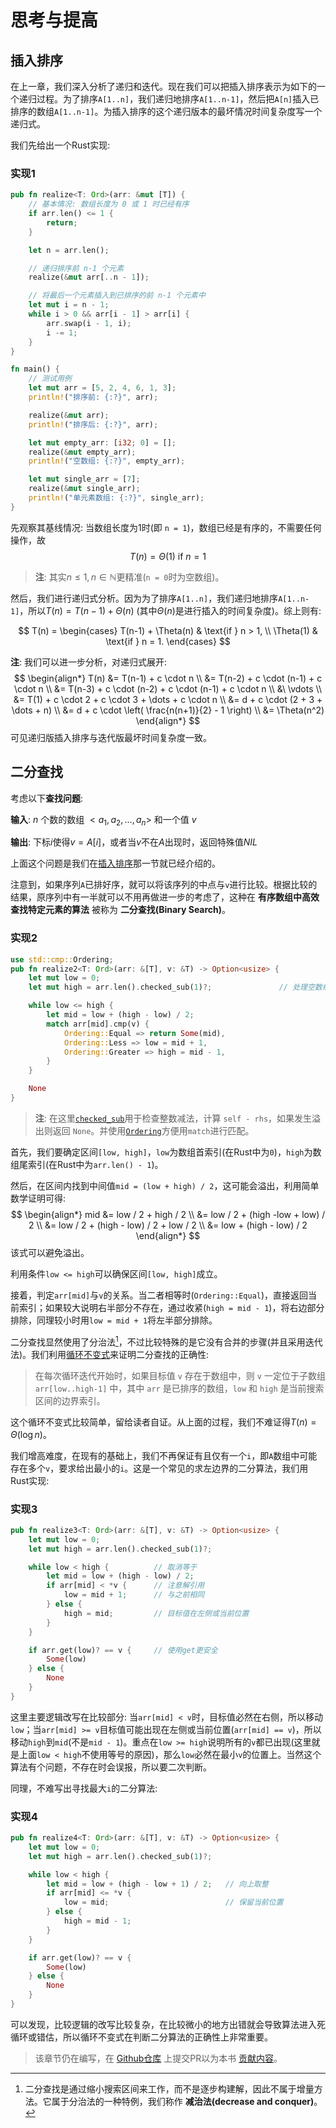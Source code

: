 # 思考与提高
## 插入排序
在上一章，我们深入分析了递归和迭代。现在我们可以把插入排序表示为如下的一个递归过程。为了排序`A[1..n]`，我们递归地排序`A[1..n-1]`，然后把`A[n]`插入已排序的数组`A[1..n-1]`。为插入排序的这个递归版本的最坏情况时间复杂度写一个递归式。

我们先给出一个Rust实现:
### 实现1
```rust
pub fn realize<T: Ord>(arr: &mut [T]) {
    // 基本情况: 数组长度为 0 或 1 时已经有序
    if arr.len() <= 1 {
        return;
    }

    let n = arr.len();

    // 递归排序前 n-1 个元素
    realize(&mut arr[..n - 1]);

    // 将最后一个元素插入到已排序的前 n-1 个元素中
    let mut i = n - 1;
    while i > 0 && arr[i - 1] > arr[i] {
        arr.swap(i - 1, i);
        i -= 1;
    }
}

fn main() {
    // 测试用例
    let mut arr = [5, 2, 4, 6, 1, 3];
    println!("排序前: {:?}", arr);

    realize(&mut arr);
    println!("排序后: {:?}", arr);

    let mut empty_arr: [i32; 0] = [];
    realize(&mut empty_arr);
    println!("空数组: {:?}", empty_arr);

    let mut single_arr = [7];
    realize(&mut single_arr);
    println!("单元素数组: {:?}", single_arr);
}
```
先观察其基线情况: 当数组长度为1时(即 `n = 1`)，数组已经是有序的，不需要任何操作，故
$$T(n) = \Theta(1) \text{ if } n = 1$$

> **注**: 其实$n \leq 1, n \in \mathbb{N}$更精准(`n = 0`时为空数组)。

然后，我们进行递归式分析。因为为了排序`A[1..n]`，我们递归地排序`A[1..n-1]`，所以$T(n) = T(n - 1) + \Theta(n)$ (其中$\Theta(n)$是进行插入的时间复杂度)。综上则有:

$$
T(n) = \begin{cases}
T(n-1) + \Theta(n) & \text{if } n > 1, \\
\Theta(1) & \text{if } n = 1.
\end{cases}
$$

**注**: 我们可以进一步分析，对递归式展开:
$$
\begin{align*}
T(n) &= T(n-1) + c \cdot n \\
&= T(n-2) + c \cdot (n-1) + c \cdot n \\
&= T(n-3) + c \cdot (n-2) + c \cdot (n-1) + c \cdot n \\
&\ \vdots \\
&= T(1) + c \cdot 2 + c \cdot 3 + \dots + c \cdot n \\
&= d + c \cdot (2 + 3 + \dots + n) \\
&= d + c \cdot \left( \frac{n(n+1)}{2} - 1 \right) \\
&= \Theta(n^2)
\end{align*}
$$
可见递归版插入排序与迭代版最坏时间复杂度一致。

## 二分查找
考虑以下**查找问题**:

**输入**: $n$ 个数的数组 $<a_1, a_2, \dots, a_n>$ 和一个值 $v$

**输出**: 下标$i$使得$v = A[i]$，或者当$v$不在$A$出现时，返回特殊值$NIL$

上面这个问题是我们在[插入排序](./insert_sort.md)那一节就已经介绍的。

注意到，如果序列`A`已排好序，就可以将该序列的中点与`v`进行比较。根据比较的结果，原序列中有一半就可以不用再做进一步的考虑了，这种在 **有序数组中高效查找特定元素的算法** 被称为 **二分查找(Binary Search)**。
### 实现2
```rust
use std::cmp::Ordering;
pub fn realize2<T: Ord>(arr: &[T], v: &T) -> Option<usize> {
    let mut low = 0;
    let mut high = arr.len().checked_sub(1)?;               // 处理空数组

    while low <= high {
        let mid = low + (high - low) / 2;
        match arr[mid].cmp(v) {
            Ordering::Equal => return Some(mid),
            Ordering::Less => low = mid + 1,
            Ordering::Greater => high = mid - 1,
        }
    }

    None
}
```
> **注**: 在这里[`checked_sub`](https://rustwiki.org/zh-CN/std/primitive.isize.html#method.checked_sub)用于检查整数减法，计算 `self - rhs`，如果发生溢出则返回 `None`。并使用[`Ordering`](https://rustwiki.org/zh-CN/std/cmp/enum.Ordering.html)方便用`match`进行匹配。

首先，我们要确定区间`[low, high]`，`low`为数组首索引(在Rust中为`0`)，`high`为数组尾索引(在Rust中为`arr.len() - 1`)。

然后，在区间内找到中间值`mid = (low + high) / 2`，这可能会溢出，利用简单数学证明可得:
$$
\begin{align*}
mid &= low / 2 + high / 2 \\
&= low / 2 + (high -low + low) / 2 \\
&= low / 2 + (high - low) / 2 + low / 2 \\
&= low + (high - low) / 2
\end{align*}
$$
该式可以避免溢出。

利用条件`low <= high`可以确保区间`[low, high]`成立。

接着，判定`arr[mid]`与`v`的关系。当二者相等时(`Ordering::Equal`)，直接返回当前索引；如果较大说明右半部分不存在，通过收紧(`high = mid - 1`)，将右边部分排除，同理较小时用`low = mid + 1`将左半部分排除。

二分查找显然使用了分治法[^note1]，不过比较特殊的是它没有合并的步骤(并且采用迭代法)。我们利用[循环不变式](./loop_invariant.md)来证明二分查找的正确性:

> 在每次循环迭代开始时，如果目标值 `v` 存在于数组中，则 `v` 一定位于子数组 `arr[low..high-1]` 中，其中 `arr` 是已排序的数组，`low` 和 `high` 是当前搜索区间的边界索引。

这个循环不变式比较简单，留给读者自证。从上面的过程，我们不难证得$T(n) = \Theta(\log n)$。

我们增高难度，在现有的基础上，我们不再保证有且仅有一个`i`，即`A`数组中可能存在多个`v`，要求给出最小的`i`。这是一个常见的求左边界的二分算法，我们用Rust实现:
### 实现3
```rust
pub fn realize3<T: Ord>(arr: &[T], v: &T) -> Option<usize> {
    let mut low = 0;
    let mut high = arr.len().checked_sub(1)?;

    while low < high {          // 取消等于
        let mid = low + (high - low) / 2;
        if arr[mid] < *v {      // 注意解引用
            low = mid + 1;      // 与之前相同
        } else {
            high = mid;         // 目标值在左侧或当前位置
        }
    }

    if arr.get(low)? == v {     // 使用get更安全
        Some(low)
    } else {
        None
    }
}
```
这里主要逻辑改写在比较部分: 当`arr[mid] < v`时，目标值必然在右侧，所以移动`low`；当`arr[mid] >= v`目标值可能出现在左侧或当前位置(`arr[mid] == v`)，所以移动`high`到`mid`(不是`mid - 1`)。重点在`low >= high`说明所有的`v`都已出现(这里就是上面`low < high`不使用等号的原因)，那么`low`必然在最小`v`的位置上。当然这个算法有个问题，不存在时会误报，所以要二次判断。

同理，不难写出寻找最大`i`的二分算法:
### 实现4
```rust
pub fn realize4<T: Ord>(arr: &[T], v: &T) -> Option<usize> {
    let mut low = 0;
    let mut high = arr.len().checked_sub(1)?;

    while low < high {
        let mid = low + (high - low + 1) / 2;   // 向上取整
        if arr[mid] <= *v {
            low = mid;                          // 保留当前位置
        } else {
            high = mid - 1;
        }
    }

    if arr.get(low)? == v {
        Some(low)
    } else {
        None
    }
}
```
可以发现，比较逻辑的改写比较复杂，在比较微小的地方出错就会导致算法进入死循环或错估，所以循环不变式在判断二分算法的正确性上非常重要。

> 该章节仍在编写，在 [Github仓库](https://github.com/TickPoints/algorithm_learning) 上提交PR以为本书 [贡献内容](/pr_guide/pr_standard.md)。

[^note1]: 二分查找是通过缩小搜索区间来工作，而不是逐步构建解，因此不属于增量方法。它属于分治法的一种特例，我们称作 **减治法(decrease and conquer)**。
